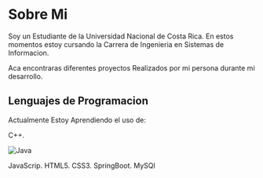 <h1>Sobre Mi</h1>

Soy un Estudiante de la Universidad Nacional de Costa Rica.
En estos momentos estoy cursando la Carrera de Ingenieria en Sistemas de Informacion.

Aca encontraras diferentes proyectos Realizados por mi persona durante mi desarrollo.

<h2>Lenguajes de Programacion</h2>
<p>Actualmente Estoy Aprendiendo el uso de:</p>

C++.

![Java](https://example.com/imagen.png](https://cdn-icons-png.flaticon.com/512/5968/5968282.png))
 
JavaScrip.
HTML5.
CSS3.
SpringBoot.
MySQl

